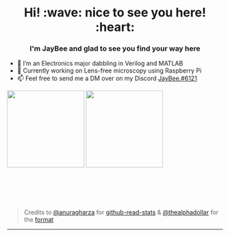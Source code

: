 <h1 align = "center">Hi! :wave: nice to see you here! :heart:</h1>
<h3 align = "center">I'm JayBee and glad to see you find your way here</h3>

- 🌱 I’m an Electronics major dabbling in Verilog and MATLAB
- 🔭 Currently working on Lens-free microscopy using Raspberry Pi
- 📫 Feel free to send me a DM over on my Discord [JayBee.#6121](https://discordapp.com/users/JayBee.#6121)

<img align="center" height=180em src="https://github-readme-stats.vercel.app/api/top-langs/?username=jaybee-117&layout=compact&theme=dracula&hide=css,tcl,html,makefile,javascript,D"></img>
<img align="center" height=180em src="https://github-readme-stats.vercel.app/api?username=jaybee-117&count_private=true&show_icons=true&theme=dracula&include_all_commits=true"></img>

<br><br><br><br>
> Credits to [@anuragharza](https://github.com/anuraghazra) for [github-read-stats](https://github.com/anuraghazra/github-readme-stats)
> & [@thealphadollar](https://github.com/thealphadollar) for the [format](https://github.com/thealphadollar/thealphadollar/blob/master/README.md)
<hr>
